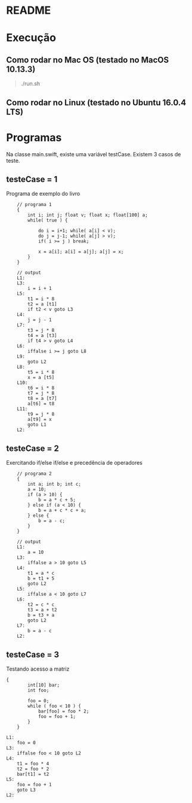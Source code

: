 # README 

Execução
=====================

## Como rodar no Mac OS (testado no MacOS 10.13.3)
 
 > ./run.sh

## Como rodar no Linux (testado no Ubuntu 16.0.4 LTS)

 
Programas 
=====================

Na classe main.swift, existe uma variável testCase. Existem 3 casos de teste.

## testeCase = 1

Programa de exemplo do livro

~~~~
	// programa 1
 	{
        int i; int j; float v; float x; float[100] a;
        while( true ) {

            do i = i+1; while( a[i] < v);
            do j = j-1; while( a[j] > v);
            if( i >= j ) break;

            x = a[i]; a[i] = a[j]; a[j] = x;
        }
    }

    // output 
	L1:
	L3:
		i = i + 1
	L5:
		t1 = i * 8
		t2 = a [t1]
		if t2 < v goto L3
	L4:
		j = j - 1
	L7:
		t3 = j * 8
		t4 = a [t3]
		if t4 > v goto L4
	L6:
		iffalse i >= j goto L8
	L9:
		goto L2
	L8:
		t5 = i * 8
		x = a [t5]
	L10:
		t6 = i * 8
		t7 = j * 8
		t8 = a [t7]
		a[t6] = t8
	L11:
		t9 = j * 8
		a[t9] = x
		goto L1
	L2:

~~~~

## testeCase = 2

Exercitando if/else if/else e precedência
 de operadores

~~~~
	// programa 2
	{
        int a; int b; int c;
        a = 10;
        if (a > 10) {
            b = a * c + 5;
        } else if (a < 10) {
            b = a + c * c + a;
        } else {
            b = a - c;
        }
    }

    // output
	L1:
		a = 10
	L3:
		iffalse a > 10 goto L5
	L4:
		t1 = a * c
		b = t1 + 5
		goto L2
	L5:
		iffalse a < 10 goto L7
	L6:
		t2 = c * c
		t3 = a + t2
		b = t3 + a
		goto L2
	L7:
		b = a - c
	L2:

~~~~

## testeCase = 3

Testando acesso a matriz

~~~~
{
        int[10] bar;
        int foo;

        foo = 0;
        while ( foo < 10 ) {
            bar[foo] = foo * 2;
            foo = foo + 1;
        }
    }

L1:
	foo = 0
L3:
	iffalse foo < 10 goto L2
L4:
	t1 = foo * 4
	t2 = foo * 2
	bar[t1] = t2
L5:
	foo = foo + 1
	goto L3
L2:
